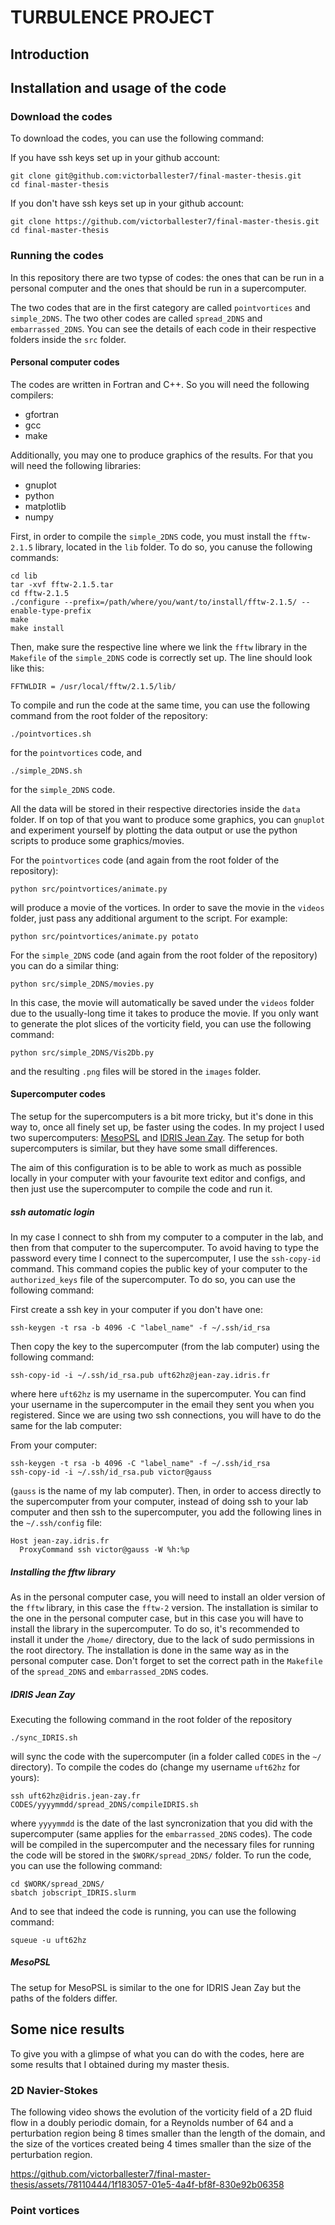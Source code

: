 # TURBULENCE PROJECT

## Introduction

## Installation and usage of the code

### Download the codes

To download the codes, you can use the following command:

If you have ssh keys set up in your github account:

```
git clone git@github.com:victorballester7/final-master-thesis.git
cd final-master-thesis
```

If you don't have ssh keys set up in your github account:

```
git clone https://github.com/victorballester7/final-master-thesis.git
cd final-master-thesis
```

### Running the codes

In this repository there are two typse of codes: the ones that can be run in a personal computer and the ones that should be run in a supercomputer.

The two codes that are in the first category are called `pointvortices` and `simple_2DNS`. The two other codes are called `spread_2DNS` and `embarrassed_2DNS`. You can see the details of each code in their respective folders inside the `src` folder.

#### Personal computer codes

The codes are written in Fortran and C++. So you will need the following compilers:

- gfortran
- gcc
- make

Additionally, you may one to produce graphics of the results. For that you will need the following libraries:

- gnuplot
- python
- matplotlib
- numpy

First, in order to compile the `simple_2DNS` code, you must install the `fftw-2.1.5` library, located in the `lib` folder. To do so, you canuse the following commands:

```
cd lib
tar -xvf fftw-2.1.5.tar
cd fftw-2.1.5
./configure --prefix=/path/where/you/want/to/install/fftw-2.1.5/ --enable-type-prefix
make
make install
```

Then, make sure the respective line where we link the `fftw` library in the `Makefile` of the `simple_2DNS` code is correctly set up. The line should look like this:

```
FFTWLDIR = /usr/local/fftw/2.1.5/lib/
```

To compile and run the code at the same time, you can use the following command from the root folder of the repository:

```
./pointvortices.sh
```

for the `pointvortices` code, and

```
./simple_2DNS.sh
```

for the `simple_2DNS` code.

All the data will be stored in their respective directories inside the `data` folder. If on top of that you want to produce some graphics, you can `gnuplot` and experiment yourself by plotting the data output or use the python scripts to produce some graphics/movies.

For the `pointvortices` code (and again from the root folder of the repository):

```
python src/pointvortices/animate.py
```

will produce a movie of the vortices. In order to save the movie in the `videos` folder, just pass any additional argument to the script. For example:

```
python src/pointvortices/animate.py potato
```

For the `simple_2DNS` code (and again from the root folder of the repository) you can do a similar thing:

```
python src/simple_2DNS/movies.py
```

In this case, the movie will automatically be saved under the `videos` folder due to the usually-long time it takes to produce the movie. If you only want to generate the plot slices of the vorticity field, you can use the following command:

```
python src/simple_2DNS/Vis2Db.py
```

and the resulting `.png` files will be stored in the `images` folder.

#### Supercomputer codes

The setup for the supercomputers is a bit more tricky, but it's done in this way to, once all finely set up, be faster using the codes. In my project I used two supercomputers: [MesoPSL](https://wwwmesopsl-new.obspm.fr) and [IDRIS Jean Zay](https://www.idris.fr/jean-zay/). The setup for both supercomputers is similar, but they have some small differences.

The aim of this configuration is to be able to work as much as possible locally in your computer with your favourite text editor and configs, and then just use the supercomputer to compile the code and run it.

##### ssh automatic login

In my case I connect to shh from my computer to a computer in the lab, and then from that computer to the supercomputer. To avoid having to type the password every time I connect to the supercomputer, I use the `ssh-copy-id` command. This command copies the public key of your computer to the `authorized_keys` file of the supercomputer. To do so, you can use the following command:

First create a ssh key in your computer if you don't have one:

```
ssh-keygen -t rsa -b 4096 -C "label_name" -f ~/.ssh/id_rsa
```

Then copy the key to the supercomputer (from the lab computer) using the following command:

```
ssh-copy-id -i ~/.ssh/id_rsa.pub uft62hz@jean-zay.idris.fr
```

where here `uft62hz` is my username in the supercomputer. You can find your username in the supercomputer in the email they sent you when you registered. Since we are using two ssh connections, you will have to do the same for the lab computer:

From your computer:

```
ssh-keygen -t rsa -b 4096 -C "label_name" -f ~/.ssh/id_rsa
ssh-copy-id -i ~/.ssh/id_rsa.pub victor@gauss
```

(`gauss` is the name of my lab computer). Then, in order to access directly to the supercomputer from your computer, instead of doing ssh to your lab computer and then ssh to the supercomputer, you add the following lines in the `~/.ssh/config` file:

```
Host jean-zay.idris.fr
  ProxyCommand ssh victor@gauss -W %h:%p
```

##### Installing the fftw library

As in the personal computer case, you will need to install an older version of the `fftw` library, in this case the `fftw-2` version. The installation is similar to the one in the personal computer case, but in this case you will have to install the library in the supercomputer. To do so, it's recommended to install it under the `/home/` directory, due to the lack of sudo permissions in the root directory. The installation is done in the same way as in the personal computer case. Don't forget to set the correct path in the `Makefile` of the `spread_2DNS` and `embarrassed_2DNS` codes.

##### IDRIS Jean Zay

Executing the following command in the root folder of the repository

```
./sync_IDRIS.sh
```

will sync the code with the supercomputer (in a folder called `CODES` in the `~/` directory). To compile the codes do (change my username `uft62hz` for yours):

```
ssh uft62hz@idris.jean-zay.fr
CODES/yyyymmdd/spread_2DNS/compileIDRIS.sh
```

where `yyyymmdd` is the date of the last syncronization that you did with the supercomputer (same applies for the `embarrassed_2DNS` codes). The code will be compiled in the supercomputer and the necessary files for running the code will be stored in the `$WORK/spread_2DNS/` folder. To run the code, you can use the following command:

```
cd $WORK/spread_2DNS/
sbatch jobscript_IDRIS.slurm
```

And to see that indeed the code is running, you can use the following command:

```
squeue -u uft62hz
```

##### MesoPSL

The setup for MesoPSL is similar to the one for IDRIS Jean Zay but the paths of the folders differ.

## Some nice results

To give you with a glimpse of what you can do with the codes, here are some results that I obtained during my master thesis.

### 2D Navier-Stokes

The following video shows the evolution of the vorticity field of a 2D fluid flow in a doubly periodic domain, for a Reynolds number of 64 and a perturbation region being 8 times smaller than the length of the domain, and the size of the vortices created being 4 times smaller than the size of the perturbation region.

https://github.com/victorballester7/final-master-thesis/assets/78110444/1f183057-01e5-4a4f-bf8f-830e92b06358

### Point vortices
